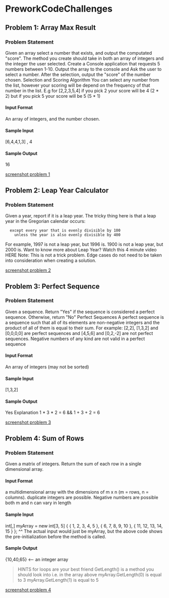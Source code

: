 # PreworkCodeChallenges

## Problem 1: Array Max Result
### Problem Statement
Given an array select a number that exists, and output the computated "score". The method you create should take in both an array of integers and the integer the user selected.
Create a Console application that requests 5 numbers between 1-10. Output the array to the console and Ask the user to select a number. After the selection, output the "score" of the number chosen.
Selection and Scoring Algorithm
You can select any number from the list, however your scoring will be depend on the frequency of that number in the list. E.g for [2,2,3,5,4] if you pick 2 your score will be 4 (2 * 2) but if you pick 5 your score will be 5 (5 * 1)
#### Input Format
An array of integers, and the number chosen.
#### Sample Input
[6,4,4,1,3] , 4
#### Sample Output
16

[screenshot problem 1](https://i.imgur.com/fXp8UiR.png)

## Problem 2: Leap Year Calculator
### Problem Statement
Given a year, report if it is a leap year.
The tricky thing here is that a leap year in the Gregorian calendar occurs:
```on every year that is evenly divisible by 4
  except every year that is evenly divisible by 100
    unless the year is also evenly divisible by 400
```
For example, 1997 is not a leap year, but 1996 is. 1900 is not a leap year, but 2000 is.
Want to know more about Leap Year? Watch this 4 minute video HERE
Note: This is not a trick problem. Edge cases do not need to be taken into consideration when creating a solution.

[screenshot problem 2](https://i.imgur.com/27CpvWi.png)

## Problem 3: Perfect Sequence
### Problem Statement
Given a sequence. Return "Yes" if the sequence is considered a perfect sequence. Otherwise, return "No"
Perfect Sequences
A perfect sequence is a sequence such that all of its elements are non-negative integers and the product of all of them is equal to their sum. For example: [2,2], [1,3,2] and [0,0,0,0] are perfect sequences and [4,5,6] and [0,2,-2] are not perfect sequences. Negative numbers of any kind are not valid in a perfect sequence
#### Input Format
An array of integers (may not be sorted)
#### Sample Input
[1,3,2]
#### Sample Output
Yes
Explanation
1 * 3 * 2 = 6 && 1 + 3 + 2 = 6

[screenshot problem 3](https://i.imgur.com/I8ebeuF.png)

## Problem 4: Sum of Rows
### Problem Statement
Given a matrix of integers. Return the sum of each row in a single dimensional array.
#### Input Format
a multidimensional array with the dimensions of m x n (m = rows, n = columns).
duplicate integers are possible.
Negative numbers are possible
both m and n can vary in length
#### Sample Input
int[,] myArray = new int[3, 5] { { 1, 2, 3, 4, 5 }, { 6, 7, 8, 9, 10 }, { 11, 12, 13, 14, 15 } };
^^ The actual input would just be myArray, but the above code shows the pre-initialization before the method is called.
#### Sample Output
{10,40,65} <-- an integer array
> HINTS
for loops are your best friend
GetLength() is a method you should look into 
i.e. in the array above myArray.GetLength(0) is equal to 3
myArray.GetLength(1) is equal to 5

[screenshot problem 4](https://i.imgur.com/QRhDKVp.png)

